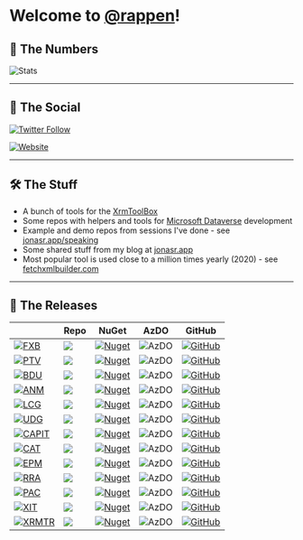 # Welcome to [@rappen](https://github.com/rappen)!

## 🔢 The Numbers

![Stats](https://github-readme-stats.vercel.app/api?username=rappen&show_icons=true&theme=yeblu&count_private=true&include_all_commits=true)

---

## 💬 The Social

[![Twitter Follow](https://img.shields.io/twitter/follow/rappen?color=blue&logo=twitter&style=flat-square)](https://twitter.com/intent/follow?screen_name=rappen)

[![Website](https://img.shields.io/website?label=jonasr.app&style=flat-square&up_message=all-systems-go&url=https%3A%2F%2Fjonasr.app)](https://jonasr.app)

---

## 🛠 The Stuff

* A bunch of tools for the [XrmToolBox](https://www.xrmtoolbox.com)
* Some repos with helpers and tools for [Microsoft Dataverse](https://docs.microsoft.com/en-us/powerapps/maker/data-platform/data-platform-intro?WT.mc_id=BA-MVP-5002475) development 
* Example and demo repos from sessions I've done - see [jonasr.app/speaking](https://jonasr.app/speaking)
* Some shared stuff from my blog at [jonasr.app](https://jonasr.app)
* Most popular tool is used close to a million times yearly (2020) - see [fetchxmlbuilder.com](https://fetchxmlbuilder.com)

---

## 🚀 The Releases

||Repo|NuGet|AzDO|GitHub|
|--|--|--|--|--|
|[![FXB](https://jonasr.app/wp-content/uploads/FXB-sharp-24.png)](https://github.com/rappen/FetchXMLBuilder) | ![](https://img.shields.io/badge/XrmToolBox-FetchXML%20Builder-blue)                        | [![Nuget](https://img.shields.io/nuget/dt/Cinteros.Xrm.FetchXMLBuilder?label=total%20downloads&style=flat-square)](https://www.nuget.org/packages/Cinteros.Xrm.FetchXmlBuilder/)          | ![AzDO](https://img.shields.io/azure-devops/build/jonasrapp/GitHub%2520Builds/1?style=flat-square) | [![GitHub](https://img.shields.io/github/v/release/rappen/fetchxmlbuilder?style=flat-square)](https://github.com/rappen/FetchXMLBuilder/releases) |
|[![PTV](https://jonasr.app/wp-content/uploads/PTV-sharp-24.png)](https://github.com/rappen/PluginTraceViewer) | ![](https://img.shields.io/badge/XrmToolBox-Plugin%20Trace%20Viewer-blue)                   | [![Nuget](https://img.shields.io/nuget/dt/Cinteros.XrmToolBox.PluginTraceViewer?label=total%20downloads&style=flat-square)](https://www.nuget.org/packages/Cinteros.XrmToolBox.PluginTraceViewer/) | ![AzDO](https://img.shields.io/azure-devops/build/jonasrapp/GitHub%2520Builds/4?style=flat-square) | [![GitHub](https://img.shields.io/github/v/release/rappen/plugintraceviewer?style=flat-square)](https://github.com/rappen/PluginTraceViewer/releases) |
|[![BDU](https://jonasr.app/wp-content/uploads/BDU-sharp-24.png)](https://github.com/rappen/BulkDataUpdater) | ![](https://img.shields.io/badge/XrmToolBox-Bulk%20Data%20Updater-blue)                       | [![Nuget](https://img.shields.io/nuget/dt/Cinteros.XrmToolBox.BulkDataUpdater?label=total%20downloads&style=flat-square)](https://www.nuget.org/packages/Cinteros.XrmToolBox.BulkDataUpdater/)   | ![AzDO](https://img.shields.io/azure-devops/build/jonasrapp/GitHub%2520Builds/2?style=flat-square) | [![GitHub](https://img.shields.io/github/v/release/rappen/bulkdataupdater?style=flat-square)](https://github.com/rappen/BulkDataUpdater/releases) |
|[![ANM](https://jonasr.app/wp-content/uploads/ANM-sharp-24.png)](https://github.com/rappen/AutoNumManager) | ![](https://img.shields.io/badge/XrmToolBox-Auto%20Number%20Manager-blue)                      | [![Nuget](https://img.shields.io/nuget/dt/Rappen.XrmToolBox.AutoNumManager?label=total%20downloads&style=flat-square)](https://www.nuget.org/packages/Rappen.XrmToolBox.AutoNumManager/)      | ![AzDO](https://img.shields.io/azure-devops/build/jonasrapp/GitHub%2520Builds/3?style=flat-square) | [![GitHub](https://img.shields.io/github/v/release/rappen/AutoNumManager?style=flat-square)](https://github.com/rappen/AutoNumManager/releases) |
|[![LCG](https://jonasr.app/wp-content/uploads/LCG-sharp-24.png)](https://github.com/rappen/LCG-UDG) | ![](https://img.shields.io/badge/XrmToolBox-Latebound%20Constants%20Manager-blue)                     | [![Nuget](https://img.shields.io/nuget/dt/Rappen.XrmToolBox.LateboundConstantsGenerator?label=total%20downloads&style=flat-square)](https://www.nuget.org/packages/Rappen.XrmToolBox.LateboundConstantsGenerator/) | ![AzDO](https://img.shields.io/azure-devops/build/jonasrapp/GitHub%2520Builds/5?style=flat-square) | [![GitHub](https://img.shields.io/github/v/release/rappen/lcg-udg?style=flat-square)](https://github.com/rappen/LCG-UDG/releases) |
|[![UDG](https://jonasr.app/wp-content/uploads/UDG-sharp-24.png)](https://github.com/rappen/LCG-UDG) | ![](https://img.shields.io/badge/XrmToolBox-UML%20Diagram%20Generator-blue)                           | [![Nuget](https://img.shields.io/nuget/dt/Rappen.XrmToolBox.UMLDiagramGenerator?label=total%20downloads&style=flat-square)](https://www.nuget.org/packages/Rappen.XrmToolBox.UMLDiagramGenerator/) | ![AzDO](https://img.shields.io/azure-devops/build/jonasrapp/GitHub%2520Builds/5?style=flat-square) | [![GitHub](https://img.shields.io/github/v/release/rappen/lcg-udg?style=flat-square)](https://github.com/rappen/LCG-UDG/releases) |
|[![CAPIT](https://jonasr.app/wp-content/uploads/CAPIT-sharp-24.png)](https://github.com/rappen/CustomActionTester) | ![](https://img.shields.io/badge/XrmToolBox-Custom%20API%20Tester-blue)                  | [![Nuget](https://img.shields.io/nuget/dt/Rappen.XrmToolBox.CustomAPITester?label=total%20downloads&style=flat-square)](https://www.nuget.org/packages/Rappen.XrmToolBox.CustomAPITester/) | ![AzDO](https://img.shields.io/azure-devops/build/jonasrapp/GitHub%2520Builds/21?style=flat-square) | [![GitHub](https://img.shields.io/github/v/release/rappen/customactiontester?style=flat-square)](https://github.com/rappen/CustomActionTester/releases) |
|[![CAT](https://jonasr.app/wp-content/uploads/CAT-sharp-24.png)](https://github.com/rappen/CustomActionTester) | ![](https://img.shields.io/badge/XrmToolBox-Custom%20Action%20Tester-blue)                 | [![Nuget](https://img.shields.io/nuget/dt/Rappen.XrmToolBox.CustomActionTester?label=total%20downloads&style=flat-square)](https://www.nuget.org/packages/Rappen.XrmToolBox.CustomActionTester/) | ![AzDO](https://img.shields.io/azure-devops/build/jonasrapp/GitHub%2520Builds/21?style=flat-square) | [![GitHub](https://img.shields.io/github/v/release/rappen/customactiontester?style=flat-square)](https://github.com/rappen/CustomActionTester/releases) |
|[![EPM](https://jonasr.app/wp-content/uploads/EPV-sharp-24.png)](https://github.com/rappen/EntityPermissionManager) | ![](https://img.shields.io/badge/XrmToolBox-Entity%20Permission%20Manager-blue) | [![Nuget](https://img.shields.io/nuget/dt/Rappen.XrmToolBox.EntityPermissionManager?label=total%20downloads&style=flat-square)](https://www.nuget.org/packages/Rappen.XrmToolBox.EntityPermissionManager/) | ![AzDO](https://img.shields.io/azure-devops/build/jonasrapp/GitHub%2520Builds/22?style=flat-square) | [![GitHub](https://img.shields.io/github/v/release/rappen/entitypermissionmanager?style=flat-square)](https://github.com/rappen/EntityPermissionManager/releases) |
|[![RRA](https://jonasr.app/wp-content/uploads/RRA-sharp-24.png)](https://github.com/rappen/RelatedRecordsAnalyzer) | ![](https://img.shields.io/badge/XrmToolBox-Related%20Records%20Analyzer-blue)         | [![Nuget](https://img.shields.io/nuget/dt/Rappen.XrmToolBox.RelatedRecordsAnalyzer?label=total%20downloads&style=flat-square)](https://www.nuget.org/packages/Rappen.XrmToolBox.RelatedRecordsAnalyzer/) | ![AzDO](https://img.shields.io/azure-devops/build/jonasrapp/GitHub%2520Builds/7?style=flat-square) | [![GitHub](https://img.shields.io/github/v/release/rappen/relatedrecordsanalyzer?style=flat-square)](https://github.com/rappen/RelatedRecordsAnalyzer/releases) |
|[![PAC](https://jonasr.app/wp-content/uploads/PAC-sharp-24.png)](https://github.com/rappen/PowerAppsChecker) | ![](https://img.shields.io/badge/XrmToolBox-Power%20Apps%20Checker-blue)                     | [![Nuget](https://img.shields.io/nuget/dt/Rappen.XrmToolBox.PowerAppsChecker?label=total%20downloads&style=flat-square)](https://www.nuget.org/packages/Rappen.XrmToolBox.PowerAppsChecker/) | ![AzDO](https://img.shields.io/azure-devops/build/jonasrapp/GitHub%2520Builds/17?style=flat-square) | [![GitHub](https://img.shields.io/github/v/release/rappen/PowerAppsChecker?style=flat-square)](https://github.com/rappen/PowerAppsChecker/releases) |
|[![XIT](https://jonasr.app/wp-content/uploads/XIT-sharp-24.png)](https://github.com/rappen/Rappen.XTB.IntegrationTester) | ![](https://img.shields.io/badge/XrmToolBox-XrmToolBox%20Integration%20Tester-blue)| [![Nuget](https://img.shields.io/nuget/dt/Rappen.XrmToolBox.IntegrationTester?label=total%20downloads&style=flat-square)](https://www.nuget.org/packages/Rappen.XrmToolBox.IntegrationTester/) | ![AzDO](https://img.shields.io/azure-devops/build/jonasrapp/GitHub%2520Builds/20?style=flat-square) | [![GitHub](https://img.shields.io/github/v/release/rappen/Rappen.XTB.IntegrationTester?style=flat-square)](https://github.com/rappen/Rappen.XTB.IntegrationTester/releases) |
|[![XRMTR](https://jonasr.app/wp-content/uploads/XRMTR-sharp-024.png)](https://github.com/rappen/XRMTokensRun) | ![](https://img.shields.io/badge/XrmToolBox-XRM%20Tokans%20Runner-blue)| [![Nuget](https://img.shields.io/nuget/dt/Rappen.XrmToolBox.XRMTokansRunner?label=total%20downloads&style=flat-square)](https://www.nuget.org/packages/Rappen.XrmToolBox.XRMTokansRunner/) | ![AzDO](https://img.shields.io/azure-devops/build/jonasrapp/GitHub%2520Builds/999?style=flat-square) | [![GitHub](https://img.shields.io/github/v/release/rappen/Rappen.XTB.XRMTokansRunner?style=flat-square)](https://github.com/rappen/Rappen.XTB.XRMTokansRunner/releases) |

<!--
![FXB](https://jonasr.app/wp-content/uploads/FXB-sharp-24.png) [![GitHub](https://img.shields.io/github/v/release/rappen/fetchxmlbuilder?style=flat-square&label=FetchXML%20Builder)![Nuget](https://img.shields.io/nuget/dt/Cinteros.Xrm.FetchXMLBuilder?label=total%20downloads&style=flat-square)![AzDO](https://img.shields.io/azure-devops/build/jonasrapp/GitHub%2520Builds/1?style=flat-square)](https://github.com/rappen/FetchXMLBuilder)

![PTV](https://jonasr.app/wp-content/uploads/PTV-sharp-24.png) [![GitHub](https://img.shields.io/github/v/release/rappen/plugintraceviewer?style=flat-square&label=Plugin%20Trace%20Viewer)![Nuget](https://img.shields.io/nuget/dt/Cinteros.XrmToolBox.PluginTraceViewer?label=total%20downloads&style=flat-square)![AzDO](https://img.shields.io/azure-devops/build/jonasrapp/GitHub%2520Builds/4?style=flat-square)](https://github.com/rappen/PluginTraceViewer)

![BDU](https://jonasr.app/wp-content/uploads/BDU-sharp-24.png) [![GitHub](https://img.shields.io/github/v/release/rappen/bulkdataupdater?style=flat-square&label=Bulk%20Data%20Updater)![Nuget](https://img.shields.io/nuget/dt/Cinteros.XrmToolBox.BulkDataUpdater?label=total%20downloads&style=flat-square)![AzDO](https://img.shields.io/azure-devops/build/jonasrapp/GitHub%2520Builds/2?style=flat-square)](https://github.com/rappen/BulkDataUpdater)

![ANM](https://jonasr.app/wp-content/uploads/ANM-sharp-24.png) [![GitHub](https://img.shields.io/github/v/release/rappen/AutoNumManager?style=flat-square&label=Auto%20Number%20Manager)![Nuget](https://img.shields.io/nuget/dt/Rappen.XrmToolBox.AutoNumManager?label=total%20downloads&style=flat-square)![AzDO](https://img.shields.io/azure-devops/build/jonasrapp/GitHub%2520Builds/3?style=flat-square)](https://github.com/rappen/AutoNumManager)

![LCG](https://jonasr.app/wp-content/uploads/LCG-sharp-24.png) [![GitHub](https://img.shields.io/github/v/release/rappen/lcg-udg?style=flat-square&label=Latebound%20Constants%20Generator)![Nuget](https://img.shields.io/nuget/dt/Rappen.XrmToolBox.LateboundConstantsGenerator?label=total%20downloads&style=flat-square)![AzDO](https://img.shields.io/azure-devops/build/jonasrapp/GitHub%2520Builds/5?style=flat-square)](https://github.com/rappen/LCG-UDG)

![UDG](https://jonasr.app/wp-content/uploads/UDG-sharp-24.png) [![GitHub](https://img.shields.io/github/v/release/rappen/lcg-udg?style=flat-square&label=UML%20Diagram%20Generator)![Nuget](https://img.shields.io/nuget/dt/Rappen.XrmToolBox.UMLDiagramGenerator?label=total%20downloads&style=flat-square)![AzDO](https://img.shields.io/azure-devops/build/jonasrapp/GitHub%2520Builds/5?style=flat-square)](https://github.com/rappen/LCG-UDG)

![CAPIT](https://jonasr.app/wp-content/uploads/CAPIT-sharp-24.png) [![GitHub](https://img.shields.io/github/v/release/rappen/customactiontester?style=flat-square&label=Custom%20API%20Tester)![Nuget](https://img.shields.io/nuget/dt/Rappen.XrmToolBox.CustomAPITester?label=total%20downloads&style=flat-square)![AzDO](https://img.shields.io/azure-devops/build/jonasrapp/GitHub%2520Builds/21?style=flat-square)](https://github.com/rappen/CustomActionTester)

![CAT](https://jonasr.app/wp-content/uploads/CAT-sharp-24.png) [![GitHub](https://img.shields.io/github/v/release/rappen/customactiontester?style=flat-square&label=Custom%20Action%20Tester)![Nuget](https://img.shields.io/nuget/dt/Rappen.XrmToolBox.CustomActionTester?label=total%20downloads&style=flat-square)![AzDO](https://img.shields.io/azure-devops/build/jonasrapp/GitHub%2520Builds/21?style=flat-square)](https://github.com/rappen/CustomActionTester)

![EPV](https://jonasr.app/wp-content/uploads/EPV-sharp-24.png) [![GitHub](https://img.shields.io/github/v/release/rappen/entitypermissionvisualizer?style=flat-square&label=Portal%20Entity%20Permission%20Visualizer)![Nuget](https://img.shields.io/nuget/dt/Rappen.XrmToolBox.EntityPermissionVisualizer?label=total%20downloads&style=flat-square)![AzDO](https://img.shields.io/azure-devops/build/jonasrapp/GitHub%2520Builds/22?style=flat-square)](https://github.com/rappen/EntityPermissionVisualizer)

![RRA](https://jonasr.app/wp-content/uploads/RRA-sharp-24.png) [![GitHub](https://img.shields.io/github/v/release/rappen/relatedrecordsanalyzer?style=flat-square&label=Related%20Records%20Analyzer)![Nuget](https://img.shields.io/nuget/dt/Rappen.XrmToolBox.RelatedRecordsAnalyzer?label=total%20downloads&style=flat-square)![AzDO](https://img.shields.io/azure-devops/build/jonasrapp/GitHub%2520Builds/7?style=flat-square)](https://github.com/rappen/RelatedRecordsAnalyzer)

![PAC](https://jonasr.app/wp-content/uploads/PAC-sharp-24.png) [![GitHub](https://img.shields.io/github/v/release/rappen/PowerAppsChecker?style=flat-square&label=Power%20Apps%20Checker)![Nuget](https://img.shields.io/nuget/dt/Rappen.XrmToolBox.PowerAppsChecker?label=total%20downloads&style=flat-square)![AzDO](https://img.shields.io/azure-devops/build/jonasrapp/GitHub%2520Builds/17?style=flat-square)](https://github.com/rappen/RelatedRecordsAnalyzer)

![XIT](https://jonasr.app/wp-content/uploads/XIT-sharp-24.png) [![GitHub](https://img.shields.io/github/v/release/rappen/Rappen.XTB.IntegrationTester?style=flat-square&label=XrmToolBox%20Integration%20Tester)![Nuget](https://img.shields.io/nuget/dt/Rappen.XrmToolBox.IntegrationTester?label=total%20downloads&style=flat-square)![AzDO](https://img.shields.io/azure-devops/build/jonasrapp/GitHub%2520Builds/20?style=flat-square)](https://github.com/rappen/Rappen.XTB.IntegrationTester)

-->

<!--
**rappen/rappen** is a ✨ _special_ ✨ repository because its `README.md` (this file) appears on your GitHub profile.

Here are some ideas to get you started:

- 🔭 I’m currently working on ...
- 🌱 I’m currently learning ...
- 👯 I’m looking to collaborate on ...
- 🤔 I’m looking for help with ...
- 💬 Ask me about ...
- 📫 How to reach me: ...
- 😄 Pronouns: ...
- ⚡ Fun fact: ...
[![rappen's GitHub stats](https://github-readme-stats.vercel.app/api?username=rappen&show_icons=true&icon_color=586069&text_color=586069&bg_color=fff&line_height=30&hide_title=true&title_color=0366d6)](https://github.com/anuraghazra/github-readme-stats)
-->

